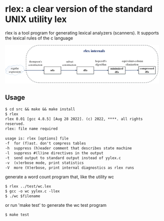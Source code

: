 rlex: a clear version of the standard UNIX utility lex
===
rlex is a tool program for generating lexical analyzers (scanners). It supports the lexical rules of the c language

![rlex internals](doc/rlex.png)

Usage
-----------
```
$ cd src && make && make install
$ rlex 
rlex 0.01 [gcc 4.8.5] [Aug 28 2022]. (c) 2022, ****. all rights reserved.
rlex: file name required

usage is: rlex [options] file
-f  for (f)ast. don't compress tables
-h  suppress (h)eader comment that describes state machine
-l  suppress #(l)ine directives in the output
-t  send output to standard output instead of yylex.c
-v  (v)erbose mode, print statistics
-V  more (V)erbose, print internal diagnostics as rlex runs
```

generate a word count program that, like the utility wc

```
$ rlex ../test/wc.lex
$ gcc -o wc yylex.c -llex
$ ./wc $filename
```

or run 'make test' to generate the wc test program
```
$ make test
```
